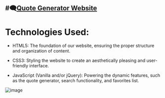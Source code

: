 #🗨️[Quote Generator Website](https://porto.profidesigner.eu/quote-generator/)
---
# Technologies Used:

* HTML5: The foundation of our website, ensuring the proper structure and organization of content.

* CSS3: Styling the website to create an aesthetically pleasing and user-friendly interface.

* JavaScript (Vanilla and/or jQuery): Powering the dynamic features, such as the quote generator, search functionality, and favorites list.

![image](https://github.com/h3xol/quote-generator/assets/53119336/f2baef00-8be1-4e23-b425-63ec0de61f92)
